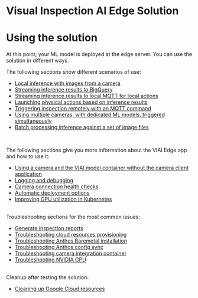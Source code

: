 # Visual Inspection AI Edge Solution

# Using the solution

At this point, your ML model is deployed at the edge server. You can use the solution in different ways.

The following sections show different scenarios of use:

 * [Local inference with images from a camera](./usinglocalinference.md)
 * [Streaming inference results to BigQuery](./usingbigquery.md)
 * [Streaming inference results to local MQTT for local actions](./usingmqtt.md)
 * [Launching physical actions based on inference results](./usingphysicalactions.md)
 * [Triggering inspection remotely with an MQTT command](./usingtriggerinspection.md)
 * [Using multiple cameras, with dedicated ML models, triggered simultaneously](./usingmultiplecameras.md)
 * [Batch processing inference against a set of image files](./usingbatchprocessing.md)

<br>

The following sections give you more information about the VIAI Edge app and how to use it:

 * [Using a camera and the VIAI model container without the camera client application](./misccameranoclient.md)
 * [Logging and debugging](./misclogging.md)
 * [Camera connection health checks](./misccamerahelthcheck.md)
 * [Automatic deployment options](./miscautomaticdeployment.md)
 * [Improving GPU utilization in Kubernetes](./miscimprovegpuuse.md)

<br>
Troubleshooting sections for the most common issues:

 * [Generate inspection reports](./troubleshootingreports.md)
 * [Troubleshooting cloud resources provisioning](./troubleshootingcloudresources.md)
 * [Troubleshooting Anthos Baremetal installation](./troubleshootingabm.md)
 * [Troubleshooting Anthos config sync](./troubleshootinganthosconfig.md)
 * [Troubleshooting camera integration container](./troubleshootingcameraintegration.md)
 * [Troubleshooting NVIDIA GPU](./troubleshootingnvidia.md)


<br>
Cleanup after testing the solution:

 * [Cleaning up Google Cloud resources](./cleanup.md)

 
